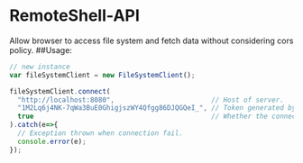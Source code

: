 # RemoteShell-API
Allow browser to access file system and fetch data without considering cors policy. 
##Usage:
```javascript
// new instance
var fileSystemClient = new FileSystemClient();

fileSystemClient.connect(
  "http://localhost:8080",                        // Host of server.
  "1M2Lq6j4NK-7qWa3BuE0GhigjszWY4Qfgg86DJQGQeI_", // Token generated by server.
  true                                            // Whether the connect will be encrypt, default is true.
).catch(e=>{
  // Exception thrown when connection fail.
  console.error(e);
});
```
